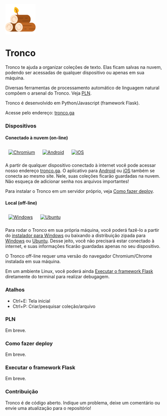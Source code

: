 <a href="http://tronco.ga/" target="_blank"><img width="96" alt="Tronco" src="https://github.com/alvelvis/Tronco/raw/master/flask/static/favicon.png"></a>

# Tronco

Tronco te ajuda a organizar coleções de texto. Elas ficam salvas na nuvem, podendo ser acessadas de qualquer dispositivo ou apenas em sua máquina.

Diversas ferramentas de processamento automático de linguagem natural compõem o arsenal do Tronco. Veja [PLN](#PLN).

Tronco é desenvolvido em Python/Javascript (framework Flask).

Acesse pelo endereço: [tronco.ga](https://tronco.ga)

### Dispositivos

#### Conectado à nuvem (on-line)

<a href="https://tronco.ga"><img width="48" alt="Chromium" style="padding:10px" src="https://upload.wikimedia.org/wikipedia/commons/f/f3/Chromium_Material_Icon.png"></a> <a href="https://github.com/alvelvis/Tronco/raw/master/dist/Tronco-Android-PWA.apk"><img width="48" style="padding:10px" alt="Android" src="https://upload.wikimedia.org/wikipedia/commons/thumb/a/a0/APK_format_icon.png/600px-APK_format_icon.png"></a> <a href="https://tronco.ga/app"><img width="48" style="padding:10px" alt="iOS" src="https://i.ya-webdesign.com/images/ios-android-icon-png-5.png"></a>

A partir de qualquer dispositivo conectado à internet você pode acessar nosso endereço [tronco.ga](https://tronco.ga). O aplicativo para [Android](https://github.com/alvelvis/Tronco/raw/master/dist/Tronco-Android-PWA.apk) ou [iOS](https://tronco.ga/app) também se conecta ao mesmo site. Nele, suas coleções ficarão guardadas na nuvem. Não esqueça de adicionar senha nos arquivos importantes!

Para instalar o Tronco em um servidor próprio, veja [Como fazer deploy](#Como-fazer-deploy).

#### Local (off-line)

<a href="https://github.com/alvelvis/Tronco/raw/master/dist/Tronco-Windows.exe"><img width="48" style="padding:10px" alt="Windows" src="https://toppng.com/uploads/preview/windows-logo-windows-10-icon-11562965900vhcwfeiee5.png"></a> <a href="https://github.com/alvelvis/Tronco/raw/master/dist/Tronco-Ubuntu.zip"><img style="padding:10px" width="48" alt="Ubuntu" src="https://encrypted-tbn0.gstatic.com/images?q=tbn%3AANd9GcR2rSSpKVBohI4AXgBaUjFVYqO73ou2l9AOXw&usqp=CAU"></a>

Para rodar o Tronco em sua própria máquina, você poderá fazê-lo a partir do [instalador para Windows](https://github.com/alvelvis/Tronco/raw/master/dist/Tronco-Windows.exe) ou baixando a distribuição zipada para [Windows](https://github.com/alvelvis/Tronco/raw/master/dist/Tronco-Windows.zip) ou [Ubuntu](https://github.com/alvelvis/Tronco/raw/master/dist/Tronco-Ubuntu.zip). Desse jeito, você não precisará estar conectado à internet, e suas informações ficarão guardadas apenas no seu dispositivo.

O Tronco off-line requer uma versão do navegador Chromium/Chrome instalada em sua máquina.

Em um ambiente Linux, você poderá ainda [Executar o framework Flask](#Executar-o-framework-Flask) diretamente do terminal para realizar debugagem.

### Atalhos

- Ctrl+E: Tela inicial
- Ctrl+P: Criar/pesquisar coleção/arquivo

### PLN

Em breve.

### Como fazer deploy

Em breve.

### Executar o framework Flask

Em breve.

### Contribuição

Tronco é de código aberto. Indique um problema, deixe um comentário ou envie uma atualização para o repositório!
